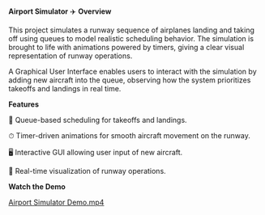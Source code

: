 **Airport Simulator** ✈️
**Overview**

This project simulates a runway sequence of airplanes landing and taking off using queues to model realistic scheduling behavior. The simulation is brought to life with animations powered by timers, giving a clear visual representation of runway operations.

A Graphical User Interface enables users to interact with the simulation by adding new aircraft into the queue, observing how the system prioritizes takeoffs and landings in real time.

**Features**

🛫 Queue-based scheduling for takeoffs and landings.

⏱ Timer-driven animations for smooth aircraft movement on the runway.

🖥 Interactive GUI allowing user input of new aircraft.

🎥 Real-time visualization of runway operations.

**Watch the Demo**

[Airport Simulator Demo.mp4](https://github.com/Jacqueline2727/Airport-Simulator/blob/main/Airport%20Simulator%20Demo.mp4)
